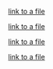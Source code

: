[link to a file](src/test/java/track2.txt)            

[link to a file](src/test/java/track2.txt)         

[link to a file](src/main/resources/icons/new_dir)

[link to a file](src/main/java/util/icon.png)        